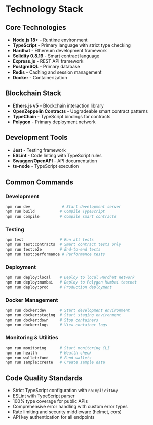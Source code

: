 # Technology Stack

## Core Technologies

- **Node.js 18+** - Runtime environment
- **TypeScript** - Primary language with strict type checking
- **Hardhat** - Ethereum development framework
- **Solidity 0.8.19** - Smart contract language
- **Express.js** - REST API framework
- **PostgreSQL** - Primary database
- **Redis** - Caching and session management
- **Docker** - Containerization

## Blockchain Stack

- **Ethers.js v5** - Blockchain interaction library
- **OpenZeppelin Contracts** - Upgradeable smart contract patterns
- **TypeChain** - TypeScript bindings for contracts
- **Polygon** - Primary deployment network

## Development Tools

- **Jest** - Testing framework
- **ESLint** - Code linting with TypeScript rules
- **Swagger/OpenAPI** - API documentation
- **ts-node** - TypeScript execution

## Common Commands

### Development
```bash
npm run dev              # Start development server
npm run build           # Compile TypeScript
npm run compile         # Compile smart contracts
```

### Testing
```bash
npm test                # Run all tests
npm run test:contracts  # Smart contract tests only
npm run test:e2e        # End-to-end tests
npm run test:performance # Performance tests
```

### Deployment
```bash
npm run deploy:local    # Deploy to local Hardhat network
npm run deploy:mumbai   # Deploy to Polygon Mumbai testnet
npm run deploy:prod     # Production deployment
```

### Docker Management
```bash
npm run docker:dev      # Start development environment
npm run docker:staging  # Start staging environment
npm run docker:down     # Stop containers
npm run docker:logs     # View container logs
```

### Monitoring & Utilities
```bash
npm run monitoring      # Start monitoring CLI
npm run health          # Health check
npm run wallet:fund     # Fund wallets
npm run sample:create   # Create sample data
```

## Code Quality Standards

- Strict TypeScript configuration with `noImplicitAny`
- ESLint with TypeScript parser
- 100% type coverage for public APIs
- Comprehensive error handling with custom error types
- Rate limiting and security middleware (helmet, cors)
- API key authentication for all endpoints